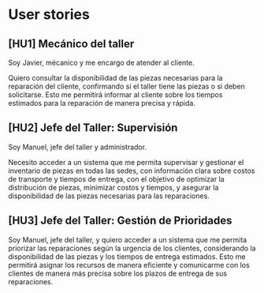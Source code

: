 # User stories

## [HU1] Mecánico del taller

Soy Javier, mécanico y me encargo de atender al cliente.

Quiero consultar la disponibilidad de las piezas necesarias para la reparación del cliente, confirmando si el taller tiene las piezas o si deben solicitarse. Esto me permitirá informar al cliente sobre los tiempos estimados para la reparación de manera precisa y rápida.

## [HU2] Jefe del Taller: Supervisión
Soy Manuel, jefe del taller y administrador.

Necesito acceder a un sistema que me permita supervisar y gestionar el inventario de piezas en todas las sedes, con información clara sobre costos de transporte y tiempos de entrega, con el objetivo de optimizar la distribución de piezas, minimizar costos y tiempos, y asegurar la disponibilidad de las piezas necesarias para las reparaciones.

## [HU3] Jefe del Taller: Gestión de Prioridades

Soy Manuel, jefe del taller, y quiero acceder a un sistema que me permita priorizar las reparaciones según la urgencia de los clientes, considerando la disponibilidad de las piezas y los tiempos de entrega estimados. Esto me permitirá asignar los recursos de manera eficiente y comunicarme con los clientes de manera más precisa sobre los plazos de entrega de sus reparaciones.
